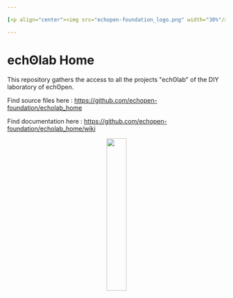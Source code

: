 ```yaml
---

[<p align="center"><img src="echopen-foundation_logo.png" width="30%"/></p>](http://www.echopen.org)

---
```


# echʘlab Home

This repository gathers the access to all the projects "echʘlab" of the DIY laboratory of echʘpen.

Find source files here : https://github.com/echopen-foundation/echolab_home

Find documentation here : https://github.com/echopen-foundation/echolab_home/wiki

<p align="center"><img src="look@me.jpg" width="30%"/></p>

